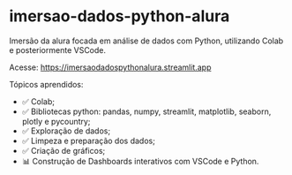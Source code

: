 # imersao-dados-python-alura
Imersão da alura focada em análise de dados com Python, utilizando Colab e posteriormente VSCode.

Acesse: https://imersaodadospythonalura.streamlit.app

Tópicos aprendidos:
- ✅ Colab;
- ✅ Bibliotecas python: pandas, numpy, streamlit, matplotlib, seaborn, plotly e pycountry;
- ✅ Exploração de dados;
- ✅ Limpeza e preparação dos dados;
- ✅ Criação de gráficos;
- 📊 Construção de Dashboards interativos com VSCode e Python.
